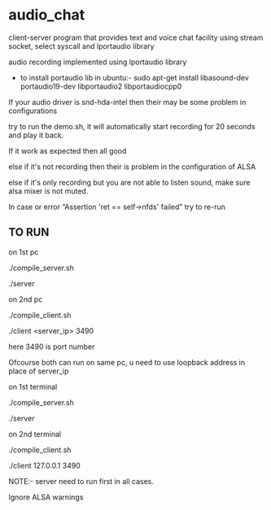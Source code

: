 # audio_chat
client-server program that provides text and voice chat facility using stream socket, select syscall and lportaudio library

audio recording implemented using lportaudio library

* to install portaudio lib in ubuntu:-
sudo apt-get install libasound-dev portaudio19-dev libportaudio2 libportaudiocpp0

If your audio driver is snd-hda-intel then their may be some problem in configurations

try to run the demo.sh, it will automatically start recording for 20 seconds and play it back.

If it work as expected then all good 

else if it's not recording then their is problem in the configuration of ALSA

else if it's only recording but you are not able to listen sound, make sure alsa mixer is not muted.


In case or error “Assertion 'ret == self->nfds' failed”  try to re-run

## TO RUN
on 1st pc

./compile_server.sh

./server

on 2nd pc

./compile_client.sh

./client <server_ip> 3490

here 3490 is port number

Ofcourse both can run on same pc, u need to use loopback address in place of server_ip

on 1st terminal

./compile_server.sh

./server

on 2nd terminal

./compile_client.sh

./client 127.0.0.1 3490

NOTE:- server need to run first in all cases.

Ignore ALSA warnings
